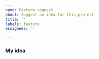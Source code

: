 ```yaml
---
name: Feature request
about: Suggest an idea for this project
title: ''
labels: feature
assignees: ''

---
```


### My idea ###
<!-- How do you want ccache to work or behave? -->

